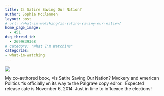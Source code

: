 ```yaml
---
title: Is Satire Saving Our Nation?
author: Sophia McClennen
layout: post
# url: /what-im-watching/is-satire-saving-our-nation/
home_page_image:
  - 451
dsq_thread_id:
  - 2699839368
# category: "What I'm Watching"
categories: 
- what-im-watching
---
```


![](/uploads/Screen-Shot-2013-02-05-at-6.36.28-PM.png)

My co-authored book, *Is Satire Saving Our Nation? Mockery and American Politics *is officially on its way to the Palgrave copy editor.  Expected release date is November 6, 2014. Just in time to influence the elections!
